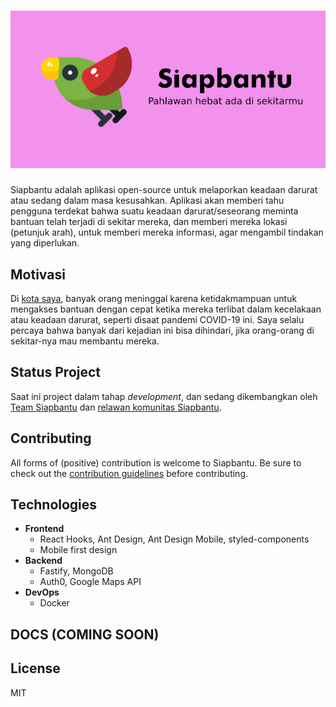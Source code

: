 # [![Siapbantu](assets/SiapbantuLogo.png)](https://siapbantu.com)

Siapbantu adalah aplikasi open-source untuk melaporkan keadaan darurat atau sedang dalam masa kesusahkan. Aplikasi akan memberi tahu pengguna terdekat bahwa suatu keadaan darurat/seseorang meminta bantuan telah terjadi di sekitar mereka, dan memberi mereka lokasi (petunjuk arah), untuk memberi mereka informasi, agar mengambil tindakan yang diperlukan.

## Motivasi

Di [kota saya](https://en.wikipedia.org/wiki/Pekanbaru), banyak orang meninggal karena ketidakmampuan untuk mengakses bantuan dengan cepat ketika mereka terlibat dalam kecelakaan atau keadaan darurat, seperti disaat pandemi COVID-19 ini. Saya selalu percaya bahwa banyak dari kejadian ini bisa dihindari, jika orang-orang di sekitar-nya mau membantu mereka.

## Status Project

Saat ini project dalam tahap _development_, dan sedang dikembangkan oleh [Team Siapbantu](https://github.com/siapbantu) dan [relawan komunitas Siapbantu](https://s.id/siapbantu).

## Contributing

All forms of (positive) contribution is welcome to Siapbantu. Be sure to check out the [contribution guidelines](.github/CONTRIBUTING.md) before contributing.

## Technologies

- **Frontend**
  - React Hooks, Ant Design, Ant Design Mobile, styled-components
  - Mobile first design
- **Backend**
  - Fastify, MongoDB
  - Auth0, Google Maps API
- **DevOps**
  - Docker

## DOCS (COMING SOON)

## License

MIT
